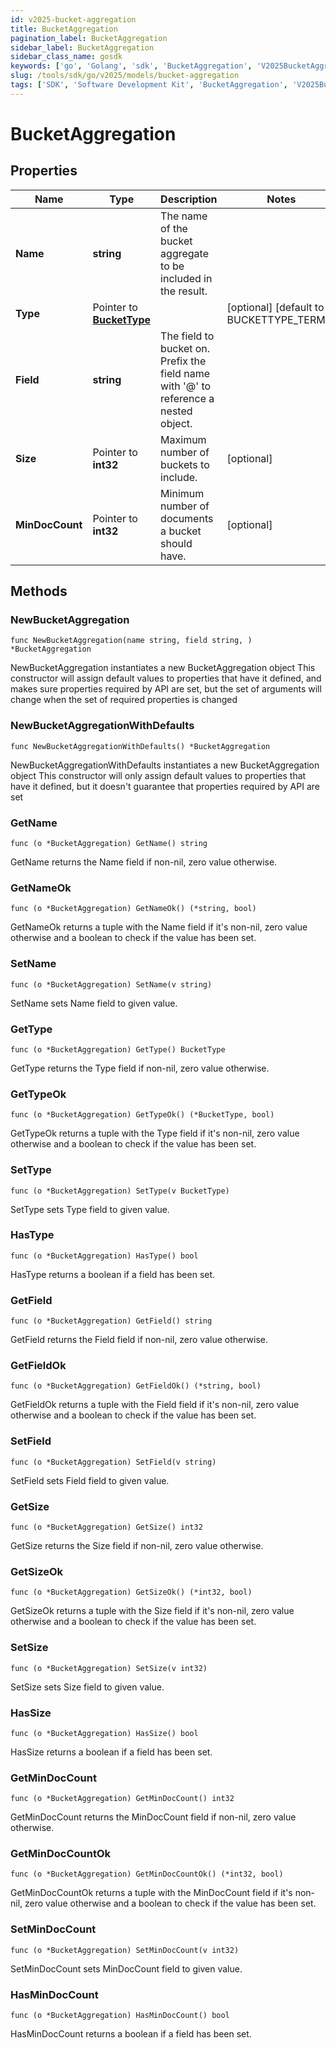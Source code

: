 ```yaml
---
id: v2025-bucket-aggregation
title: BucketAggregation
pagination_label: BucketAggregation
sidebar_label: BucketAggregation
sidebar_class_name: gosdk
keywords: ['go', 'Golang', 'sdk', 'BucketAggregation', 'V2025BucketAggregation'] 
slug: /tools/sdk/go/v2025/models/bucket-aggregation
tags: ['SDK', 'Software Development Kit', 'BucketAggregation', 'V2025BucketAggregation']
---
```


# BucketAggregation

## Properties

Name | Type | Description | Notes
------------ | ------------- | ------------- | -------------
**Name** | **string** | The name of the bucket aggregate to be included in the result. | 
**Type** | Pointer to [**BucketType**](bucket-type) |  | [optional] [default to BUCKETTYPE_TERMS]
**Field** | **string** | The field to bucket on. Prefix the field name with '@' to reference a nested object. | 
**Size** | Pointer to **int32** | Maximum number of buckets to include. | [optional] 
**MinDocCount** | Pointer to **int32** | Minimum number of documents a bucket should have. | [optional] 

## Methods

### NewBucketAggregation

`func NewBucketAggregation(name string, field string, ) *BucketAggregation`

NewBucketAggregation instantiates a new BucketAggregation object
This constructor will assign default values to properties that have it defined,
and makes sure properties required by API are set, but the set of arguments
will change when the set of required properties is changed

### NewBucketAggregationWithDefaults

`func NewBucketAggregationWithDefaults() *BucketAggregation`

NewBucketAggregationWithDefaults instantiates a new BucketAggregation object
This constructor will only assign default values to properties that have it defined,
but it doesn't guarantee that properties required by API are set

### GetName

`func (o *BucketAggregation) GetName() string`

GetName returns the Name field if non-nil, zero value otherwise.

### GetNameOk

`func (o *BucketAggregation) GetNameOk() (*string, bool)`

GetNameOk returns a tuple with the Name field if it's non-nil, zero value otherwise
and a boolean to check if the value has been set.

### SetName

`func (o *BucketAggregation) SetName(v string)`

SetName sets Name field to given value.


### GetType

`func (o *BucketAggregation) GetType() BucketType`

GetType returns the Type field if non-nil, zero value otherwise.

### GetTypeOk

`func (o *BucketAggregation) GetTypeOk() (*BucketType, bool)`

GetTypeOk returns a tuple with the Type field if it's non-nil, zero value otherwise
and a boolean to check if the value has been set.

### SetType

`func (o *BucketAggregation) SetType(v BucketType)`

SetType sets Type field to given value.

### HasType

`func (o *BucketAggregation) HasType() bool`

HasType returns a boolean if a field has been set.

### GetField

`func (o *BucketAggregation) GetField() string`

GetField returns the Field field if non-nil, zero value otherwise.

### GetFieldOk

`func (o *BucketAggregation) GetFieldOk() (*string, bool)`

GetFieldOk returns a tuple with the Field field if it's non-nil, zero value otherwise
and a boolean to check if the value has been set.

### SetField

`func (o *BucketAggregation) SetField(v string)`

SetField sets Field field to given value.


### GetSize

`func (o *BucketAggregation) GetSize() int32`

GetSize returns the Size field if non-nil, zero value otherwise.

### GetSizeOk

`func (o *BucketAggregation) GetSizeOk() (*int32, bool)`

GetSizeOk returns a tuple with the Size field if it's non-nil, zero value otherwise
and a boolean to check if the value has been set.

### SetSize

`func (o *BucketAggregation) SetSize(v int32)`

SetSize sets Size field to given value.

### HasSize

`func (o *BucketAggregation) HasSize() bool`

HasSize returns a boolean if a field has been set.

### GetMinDocCount

`func (o *BucketAggregation) GetMinDocCount() int32`

GetMinDocCount returns the MinDocCount field if non-nil, zero value otherwise.

### GetMinDocCountOk

`func (o *BucketAggregation) GetMinDocCountOk() (*int32, bool)`

GetMinDocCountOk returns a tuple with the MinDocCount field if it's non-nil, zero value otherwise
and a boolean to check if the value has been set.

### SetMinDocCount

`func (o *BucketAggregation) SetMinDocCount(v int32)`

SetMinDocCount sets MinDocCount field to given value.

### HasMinDocCount

`func (o *BucketAggregation) HasMinDocCount() bool`

HasMinDocCount returns a boolean if a field has been set.


